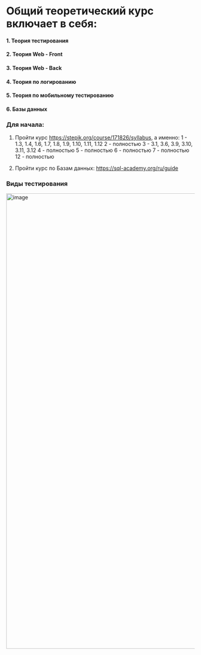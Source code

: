 # Общий теоретический курс включает в себя:
#### 1. Теория тестирования
#### 2. Теория Web - Front
#### 3. Теория Web - Back
#### 4. Теория по логированию
#### 5. Теория по мобильному тестированию
#### 6. Базы данных


### Для начала:
1. Пройти курс https://stepik.org/course/171826/syllabus, а именно:
   1 - 1.3, 1.4, 1.6, 1.7, 1.8, 1.9, 1.10, 1.11, 1.12
   2 - полностью
   3 - 3.1, 3.6, 3.9, 3.10, 3.11, 3.12
   4 - полностью
   5 - полностью
   6 - полностью
   7 - полностью
   12 - полностью

2. Пройти курс по Базам данных: https://sql-academy.org/ru/guide


### Виды тестирования
<img width="1218" alt="image" src="https://github.com/user-attachments/assets/580cdeac-2486-4f9f-bff4-029115757465" />

